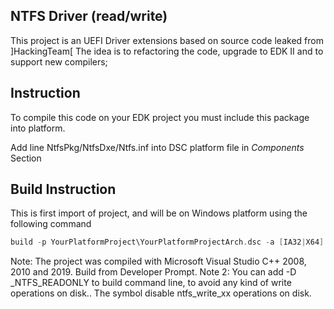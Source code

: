 ## NTFS Driver (read/write)

This project is an UEFI Driver extensions based on source code leaked from ]HackingTeam[
The idea is to refactoring the code, upgrade to EDK II and to support new compilers;

## Instruction

To compile this code on your EDK project you must include this package into platform.


Add line NtfsPkg/NtfsDxe/Ntfs.inf into DSC platform file in *Components* Section

## Build Instruction

This is first import of project, and will be on Windows platform using the following command

```c
build -p YourPlatformProject\YourPlatformProjectArch.dsc -a [IA32|X64] -m NtfsPkg\NtfsDxe\Ntfs.inf
```

Note: The project was compiled with Microsoft Visual Studio C++ 2008, 2010 and 2019. Build from Developer Prompt.
Note 2: You can add -D _NTFS_READONLY to build command line, to avoid any kind of write operations on disk.. The symbol
disable ntfs_write_xx operations on disk.
